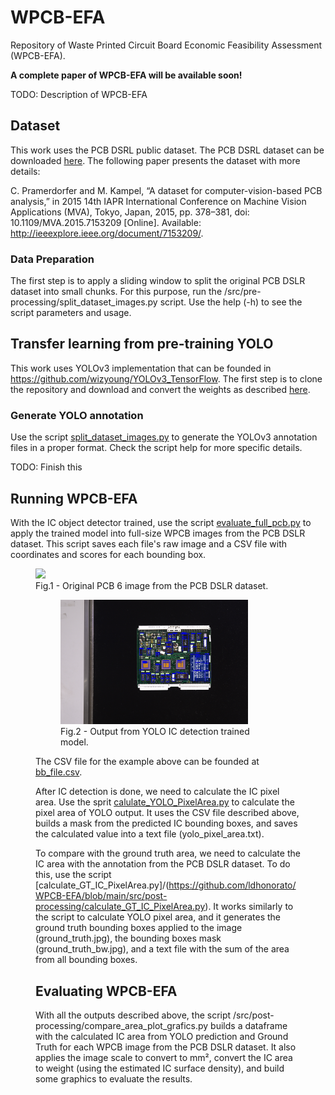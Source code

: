 # WPCB-EFA
Repository of Waste Printed Circuit Board Economic Feasibility Assessment (WPCB-EFA).

**A complete paper of WPCB-EFA will be available soon!**

TODO: Description of WPCB-EFA

## Dataset

This work uses the PCB DSRL public dataset. The PCB DSRL dataset can be downloaded [here](https://cvl.tuwien.ac.at/research/cvl-databases/pcb-dslr-dataset/). The following paper presents the dataset with more details:

C. Pramerdorfer and M. Kampel, “A dataset for computer-vision-based PCB analysis,” in 2015 14th IAPR International Conference on Machine Vision Applications (MVA), Tokyo, Japan, 2015, pp. 378–381, doi: 10.1109/MVA.2015.7153209 [Online]. Available: http://ieeexplore.ieee.org/document/7153209/.

### Data Preparation

The first step is to apply a sliding window to split the original PCB DSLR dataset into small chunks. For this purpose, run the /src/pre-processing/split_dataset_images.py script. Use the help (-h) to see the script parameters and usage.

## Transfer learning from pre-training YOLO

This work uses YOLOv3 implementation that can be founded in https://github.com/wizyoung/YOLOv3_TensorFlow.
The first step is to clone the repository and download and convert the weights as described [here](https://github.com/wizyoung/YOLOv3_TensorFlow#3-weights-convertion).

### Generate YOLO annotation

Use the script [split_dataset_images.py](https://github.com/ldhonorato/WPCB-EFA/blob/main/src/pre-processing/split_dataset_images.py) to generate the YOLOv3 annotation files in a proper format. Check the script help for more specific details.

TODO: Finish this


## Running WPCB-EFA

With the IC object detector trained, use the script [evaluate_full_pcb.py](https://github.com/ldhonorato/WPCB-EFA/blob/main/src/post-processing/evaluate_full_pcb.py) to apply the trained model into full-size WPCB images from the PCB DSLR dataset. This script saves each file's raw image and a CSV file with coordinates and scores for each bounding box.

<figure>
<img src="https://github.com/ldhonorato/WPCB-EFA/blob/main/example-pcb6/rec1.jpg" width="300"/>
<figcaption>Fig.1 - Original PCB 6 image from the PCB DSLR dataset.</figcaption>


<figure>
<img src="https://github.com/ldhonorato/WPCB-EFA/blob/main/example-pcb6/raw_yolo.jpg" width="300"/>
<figcaption>Fig.2 - Output from YOLO IC detection trained model.</figcaption>
</figure>

The CSV file for the example above can be founded at [bb_file.csv](https://github.com/ldhonorato/WPCB-EFA/blob/main/example-pcb6/bb_file.csv).

After IC detection is done, we need to calculate the IC pixel area. Use the sprit [calulate_YOLO_PixelArea.py](https://github.com/ldhonorato/WPCB-EFA/blob/main/src/post-processing/calculate_YOLO_PixelArea.py) to calculate the pixel area of YOLO output. It uses the CSV file described above, builds a mask from the predicted IC bounding boxes, and saves the calculated value into a text file (yolo_pixel_area.txt).

To compare with the ground truth area, we need to calculate the IC area with the annotation from the PCB DSLR dataset. To do this, use the script [calculate_GT_IC_PixelArea.py]/(https://github.com/ldhonorato/WPCB-EFA/blob/main/src/post-processing/calculate_GT_IC_PixelArea.py). It works similarly to the script to calculate YOLO pixel area, and it generates the ground truth bounding boxes applied to the image (ground_truth.jpg), the bounding boxes mask (ground_truth_bw.jpg), and a text file with the sum of the area from all bounding boxes.

## Evaluating WPCB-EFA

With all the outputs described above, the script /src/post-processing/compare_area_plot_grafics.py builds a dataframe with the calculated IC area from YOLO prediction and Ground Truth for each WPCB image from the PCB DSLR dataset. It also applies the image scale to convert to mm², convert the IC area to weight (using the estimated IC surface density), and build some graphics to evaluate the results.
